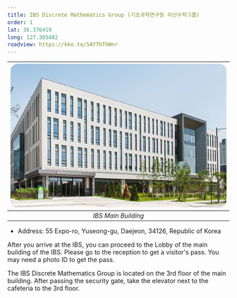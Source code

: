 ```yaml
---
title: IBS Discrete Mathematics Group (기초과학연구원 이산수학그룹)
order: 1
lat: 36.376419
long: 127.385482
roadview: https://kko.to/5AYThThWnr
---
```

|![IBS Main Building](/assets/images/ibs.jpg)|
|:--:|
|*IBS Main Building*|


- Address: 55 Expo-ro, Yuseong-gu, Daejeon, 34126, Republic of Korea

After you arrive at the IBS, you can proceed to the Lobby of the main building of the IBS. 
Please go to the reception to get a visitor's pass. You may need a photo ID to get the pass.

The IBS Discrete Mathematics Group is located on the 3rd floor of the main building.
After passing the security gate, take the elevator next to the cafeteria to the 3rd floor.
